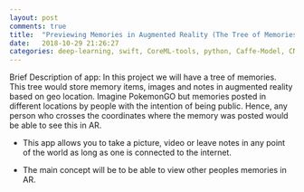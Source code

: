 ```yaml
---
layout: post
comments: true
title:  "Previewing Memories in Augmented Reality (The Tree of Memories)"
date:   2018-10-29 21:26:27
categories: deep-learning, swift, CoreML-tools, python, Caffe-Model, CNN, MLModel, IOS, mobile, AI
---
```

Brief Description of app:
In this project we will have a tree of memories. This tree would store memory items, images and notes in augmented reality based on geo location. Imagine PokemonGO but memories posted in different locations by people with the intention of being public. Hence, any person who crosses the coordinates where the memory was posted would be able to see this in AR.

* This app allows you to take a picture, video or leave notes in any point of the world as long as one is connected to the internet.

* The main concept will be to be able to view other peoples memories in AR.

